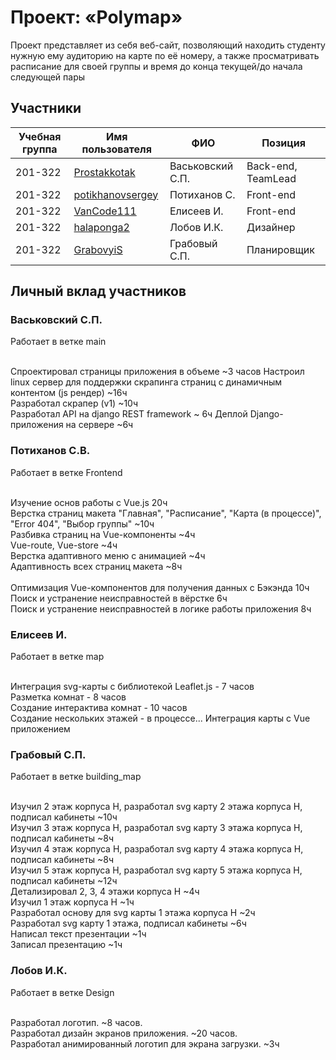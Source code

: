 # Проект: «Polymap»

Проект представляет из себя веб-сайт, позволяющий находить студенту нужную ему аудиторию на карте по её номеру, а также просматривать расписание для своей группы
и время до конца текущей/до начала следующей пары

## Участники

| Учебная группа | Имя пользователя | ФИО                      | Позиция                                       |
|----------------|------------------|--------------------------|-----------------------------------------------|
| 201-322        | [Prostakkotak](https://github.com/Prostakkotak)      | Васьковский С.П.              | Back-end, TeamLead
| 201-322        | [potikhanovsergey](https://github.com/potikhanovsergey)    | Потиханов С.              | Front-end
| 201-322        | [VanCode111](https://github.com/VanCode111)       | Елисеев И. | Front-end
| 201-322        | [halaponga2](https://github.com/halaponga2)      | Лобов И.К. | Дизайнер
| 201-322        | [GrabovyiS](https://github.com/GrabovyiS)       | Грабовый С.П. | Планировщик

## Личный вклад участников

### Васьковский С.П.
Работает в ветке main<br/><br/>

Спроектировал страницы приложения в объеме ~3 часов
Настроил linux сервер для поддержки скрапинга страниц с динамичным контентом (js рендер) ~16ч <br/>
Разработал скрапер (v1) ~10ч <br/>
Разработал API на django REST framework ~ 6ч
Деплой Django-приложения на сервере ~6ч

### Потиханов С.В.
Работает в ветке Frontend<br/><br/>

Изучение основ работы с Vue.js 20ч <br />
Верстка страниц макета "Главная", "Расписание", "Карта (в процессе)", "Error 404", "Выбор группы" ~10ч <br/>
Разбивка страниц на Vue-компоненты ~4ч <br />
Vue-route, Vue-store ~4ч <br />
Верстка адаптивного меню с анимацией ~4ч <br /> 
Адаптивность всех страниц макета ~8ч <br />  
Оптимизация Vue-компонентов для получения данных с Бэкэнда 10ч <br />
Поиск и устранение неисправностей в вёрстке 6ч <br />
Поиск и устранение неисправностей в логике работы приложения 8ч <br />


### Елисеев И.
Работает в ветке map<br/><br/>

Интеграция svg-карты с библиотекой Leaflet.js - 7 часов<br />
Разметка комнат - 8 часов<br />
Создание интерактива комнат - 10 часов<br />
Создание нескольких этажей - в процессе...
Интеграция карты с Vue приложением

### Грабовый С.П.
Работает в ветке building_map<br/><br/>

Изучил 2 этаж корпуса Н, разработал svg карту 2 этажа корпуса Н, подписал кабинеты ~10ч <br />
Изучил 3 этаж корпуса Н, разработал svg карту 3 этажа корпуса Н, подписал кабинеты ~8ч <br />
Изучил 4 этаж корпуса Н, разработал svg карту 4 этажа корпуса Н, подписал кабинеты ~8ч <br />
Изучил 5 этаж корпуса Н, разработал svg карту 5 этажа корпуса Н, подписал кабинеты ~12ч <br />
Детализировал 2, 3, 4 этажи корпуса Н ~4ч <br />
Изучил 1 этаж корпуса Н ~1ч <br />
Разработал основу для svg карты 1 этажа корпуса Н ~2ч <br />
Разработал svg карту 1 этажа, подписал кабинеты ~6ч <br />
Написал текст презентации ~1ч <br />
Записал презентацию ~1ч <br />

### Лобов И.К.
Работает в ветке Design <br/><br/>

Разработал логотип. ~8 часов. <br/>
Разработал дизайн экранов приложения. ~20 часов. <br/>
Разработал анимированный логотип для экрана загрузки. ~3ч
